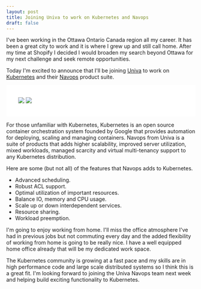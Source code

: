 ```yaml
---
layout: post
title: Joining Univa to work on Kubernetes and Navops
draft: false
---
```


I've been working in the Ottawa Ontario Canada region all my career. It has been a great city to work and it is where I grew up and still call home. After my time at Shopify I decided I would broaden my search beyond Ottawa for my next challenge and seek remote opportunities.


Today I'm excited to announce that I'll be joining [Univa](https://www.univa.com) to work on [Kubernetes](https://kubernetes.io) and their [Navops](http://navops.io) product suite.

<div style="background-color:white;padding:32px;">
  <img src="http://www.yongbok.net/blog/wp-content/uploads/2015/03/xlogo-kubernetes-h.png.pagespeed.ic.oO7RSEuMmP.png"/>  
  <img src="https://lh3.googleusercontent.com/-OdE5v5Nid1U/V9qqnXxTlBI/AAAAAAAAA3w/uL4GdnurvjomJWLxe44yI4GpRItsqNGqwCJoC/w2066-h867/navops-byUniva-Logo-RGB.jpg"/>
</div>

For those unfamiliar with Kubernetes, Kubernetes is an open source container orchestration system founded by Google that provides automation for deploying, scaling and managing containers.  Navops from Univa is a suite of products that adds higher scalability, improved server utilization, mixed workloads, managed scarcity and virtual multi-tenancy support to any Kubernetes distribution.

Here are some (but not all) of the features that Navops adds to Kubernetes.

- Advanced scheduling.
- Robust ACL support.
- Optimal utilization of important resources.
- Balance IO, memory and CPU usage.
- Scale up or down interdependent services.
- Resource sharing.
- Workload preemption.

I'm going to enjoy working from home. I'll miss the office atmosphere I've had in previous jobs but not commuting every day and the added flexibility of working from home is going to be really nice. I have a well equipped home office already that will be my dedicated work space.

The Kubernetes community is growing at a fast pace and my skills are in high performance code and large scale distributed systems so I think this is a great fit. I'm looking forward to joining the Univa Navops team next week and helping build exciting functionality to Kubernetes.
